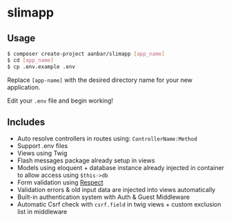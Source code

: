 # slimapp

## Usage
```bash
$ composer create-project aanbar/slimapp [app_name]
$ cd [app_name]
$ cp .env.example .env
```
Replace `[app-name]` with the desired directory name for your new application.

Edit your `.env` file and begin working!

## Includes
- Auto resolve controllers in routes using: ``ControllerName:Method``
- Support .env files
- Views using Twig
- Flash messages package already setup in views
- Models using eloquent + database instance already injected in container to allow access using ``$this->db``
- Form validation using [Respect](https://github.com/respect/validation)
- Validation errors & old input data are injected into views automatically
- Built-in authentication system with Auth & Guest Middleware
- Automatic Csrf check with `csrf.field` in twig views + custom exclusion list in middleware 